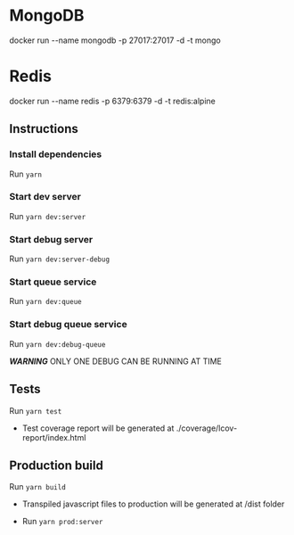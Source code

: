 # MongoDB
docker run --name mongodb -p 27017:27017 -d -t mongo

# Redis
docker run --name redis -p 6379:6379 -d -t redis:alpine

## Instructions

### Install dependencies
Run `yarn`

### Start dev server
Run `yarn dev:server`

### Start debug server
Run `yarn dev:server-debug`

### Start queue service
Run `yarn dev:queue`

### Start debug queue service
Run `yarn dev:debug-queue`

***WARNING*** ONLY ONE DEBUG CAN BE RUNNING AT TIME

## Tests
Run `yarn test`

- Test coverage report will be generated at ./coverage/lcov-report/index.html

## Production build
Run `yarn build`

- Transpiled javascript files to production will be generated at /dist folder

- Run `yarn prod:server`

